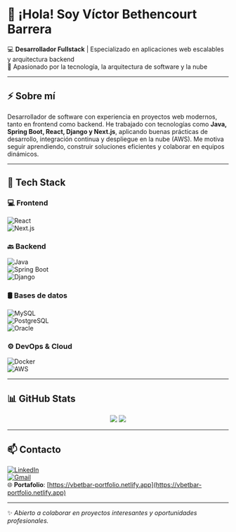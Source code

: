 # 👋 ¡Hola! Soy Víctor Bethencourt Barrera

💻 **Desarrollador Fullstack** | Especializado en aplicaciones web escalables y arquitectura backend  
🚀 Apasionado por la tecnología, la arquitectura de software y la nube

---

## ⚡ Sobre mí

Desarrollador de software con experiencia en proyectos web modernos, tanto en frontend como backend. He trabajado con tecnologías como **Java, Spring Boot, React, Django y Next.js**, aplicando buenas prácticas de desarrollo, integración continua y despliegue en la nube (AWS). Me motiva seguir aprendiendo, construir soluciones eficientes y colaborar en equipos dinámicos.

---

## 💼 Tech Stack

### 💻 Frontend  
![React](https://img.shields.io/badge/React-20232A?style=for-the-badge&logo=react&logoColor=61DAFB)  
![Next.js](https://img.shields.io/badge/Next.js-000000?style=for-the-badge&logo=nextdotjs&logoColor=white)

### 🔙 Backend  
![Java](https://img.shields.io/badge/Java-ED8B00?style=for-the-badge&logo=java&logoColor=white)  
![Spring Boot](https://img.shields.io/badge/SpringBoot-6DB33F?style=for-the-badge&logo=spring&logoColor=white)  
![Django](https://img.shields.io/badge/Django-092E20?style=for-the-badge&logo=django&logoColor=white)

### 🛢️ Bases de datos  
![MySQL](https://img.shields.io/badge/MySQL-4479A1?style=for-the-badge&logo=mysql&logoColor=white)  
![PostgreSQL](https://img.shields.io/badge/PostgreSQL-316192?style=for-the-badge&logo=postgresql&logoColor=white)  
![Oracle](https://img.shields.io/badge/Oracle-F80000?style=for-the-badge&logo=oracle&logoColor=white)

### ⚙️ DevOps & Cloud  
![Docker](https://img.shields.io/badge/Docker-2496ED?style=for-the-badge&logo=docker&logoColor=white)  
![AWS](https://img.shields.io/badge/AWS-232F3E?style=for-the-badge&logo=amazonaws&logoColor=white)

---

## 📊 GitHub Stats

<p align="center">
  <img src="https://github-readme-stats.vercel.app/api?username=Victorbb2699&show_icons=true&theme=radical" />
  <img src="https://github-readme-stats.vercel.app/api/top-langs/?username=Victorbb2699&layout=compact&theme=radical" />
</p>

---

## 📫 Contacto

[![LinkedIn](https://img.shields.io/badge/LinkedIn-0077B5?style=for-the-badge&logo=linkedin&logoColor=white)](https://www.linkedin.com/in/victor-bethencourt-barrera-ba243630a/)  
[![Gmail](https://img.shields.io/badge/Gmail-D14836?style=for-the-badge&logo=gmail&logoColor=white)](mailto:vbetbar@gmail.com)  
🌐 **Portafolio**: [https://vbetbar-portfolio.netlify.app](https://vbetbar-portfolio.netlify.app)

---

✨ _Abierto a colaborar en proyectos interesantes y oportunidades profesionales._  
